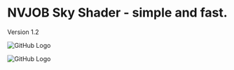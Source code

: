 # NVJOB Sky Shader - simple and fast.

Version 1.2

![GitHub Logo](https://lh3.googleusercontent.com/FjFtU3HDS82yE2PJbN4DoyoxiZNew7MGML4JCHngUa8kBkqfRZY06PGlFckNd4ilMNrRAJh6fX9ElMFo9zogk5zmAhmjsrmzZeA_Xrzwaay7Y9v_Qfa6r5MFzUPQkaBx4PHAZ6356l-V4SFTx7gspOpq3TohDEExUsJYIfCcYdY2irxCHagMN9OW4J3Ch45siz3CKFWfDYDVOQoz5WPF9ZZf3CPE1SH7ELd8kOMgTWLBWVkkHyykSvBeKyFO_7rB9mF1jcEAiXosYtMo3hOFYvpMJWN-JFBimg__gSOFoRbbhEf4CGj_YyxjYhWqqMtW0RwM4CzjbZUB9-MX4mx068RtC0b9FfG8k74VH3Er1Y5luZUzn65rnFug3WW2xovIvmpOgn8-Gdk6W22MMwKLozVp5hMMykacq37dhzArNX_5KzQ7fSiyRsI6syrjJAJt2COFEmMoffrBavEZFA08WSKuC23pVtPfctFbUrmjX-1hxOSyJQAhYoiO4GOvfdNVUZr_juVmINJEuK_SnfecRDHvsci6l7ZM3QuwxGagFEHxmuHcfp34JrJ9rcBH3Z61GQJGihoXB_4Noqeie77uFcZpXN-vGFf6RJ4HpDALl2Hf8FGy5NJ1srm-F3BONkw7-NxBw5vk3TwVdLpZK-Ug5TMsm1Qm_28hPl1vqJTgfW9aVSrf16VEJ-diMYK38oAwGpd9mTbxu3eGxk_ZKVwybNga=w1630-h908-no)

![GitHub Logo](https://lh3.googleusercontent.com/mqzBuKqEZFv4ZP_g-rs0LGlRLC_J3ieBPcP1XjFmmhMTWgr-xMl5YQpi97YaNdRkyEZ31ZPMivYgKfQZ_qeodoW_xWwvXRb3AXAaLBqEkpAwyaFN8lGdS5ZQ3IxBBDcruEV56sRP2FtYA860oBzdMsBlWCxR3qlL2-zBL3GGLGrGKWy0qF6pDgk6rdJL-V8sRp_t-y0n1fHV-B0ABUWECcrEHzjq83EMrCi9OGNR3TJf7ihGpz3Mj6IzTnySWo91fwHj4eWCk2vw1UPgjSmKMu5elNDSiDknlfJLx195YI19gZhoymzvBuFW7DLy4EY6-CaRdAeKozQ0V14jChRWrXtswcam2XjW5jE2mCxu5nDYH_v3FuxZGKFYIArVRvw5VeXZHnVdqKcKzIgaiSfiV7f5rn5SKwKPDoPszYgVup-YSjcwK5Wh4xTYQuw6GeQ54Le-WgG1-Wy6XCw_CzUSx4EoTph1C8HUlebDYgmzOjF0OZbmvDQEidZogHglNHvS_Hu7fttonawGPyvNwN_b9GPkjbALSP83mzD_4n20xmBRWldAb0w7GrL-OTMhCXqdF-7_l4D1fgBp6rYI3ITs9v9CjCBUZaZRq4ppJezZiV3hIF5Uzl_2V6S7UdaQk0kve2zXhef9-6PLifgOY7ql-XjU0STG8U1OwRx-EqTd9Gu0hM3wTfrnIsiSu10AU_S5O7siPNcoT5vDEHeyjVhkp5RY=w1630-h908-no)

